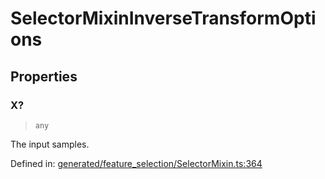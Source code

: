 # SelectorMixinInverseTransformOptions

## Properties

### X?

> `any`

The input samples.

Defined in:  [generated/feature\_selection/SelectorMixin.ts:364](https://github.com/transitive-bullshit/scikit-learn-ts/blob/92ab806/packages/sklearn/src/generated/feature_selection/SelectorMixin.ts#L364)
